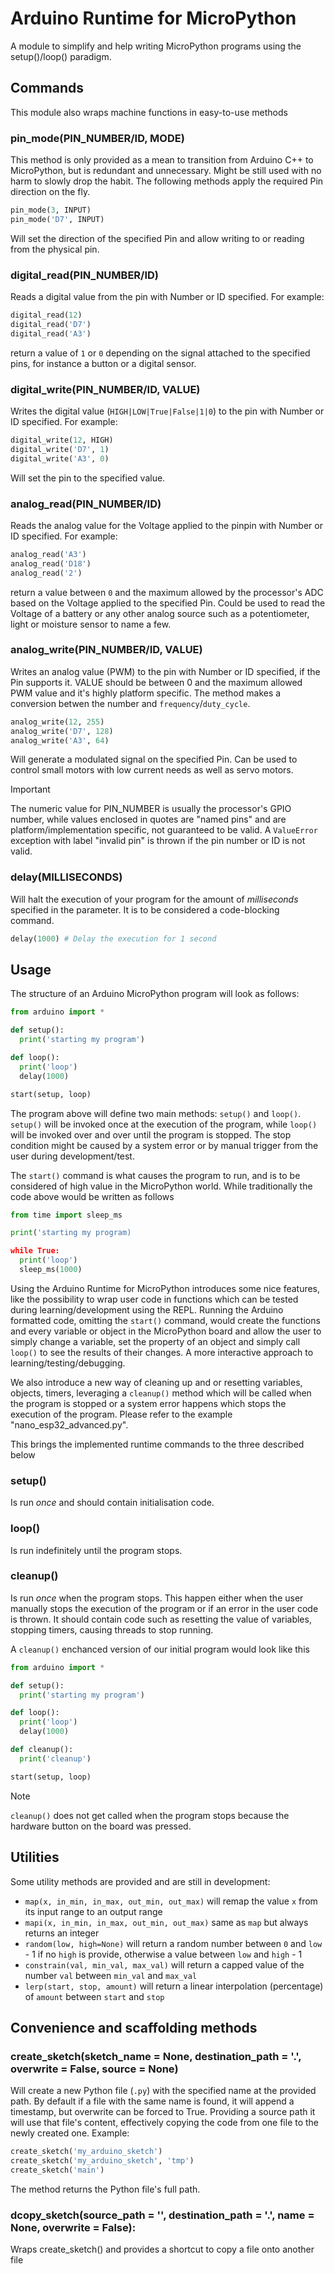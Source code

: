 # Arduino Runtime for MicroPython

A module to simplify and help writing MicroPython programs using the setup()/loop() paradigm.

## Commands

This module also wraps machine functions in easy-to-use methods

### pin_mode(PIN_NUMBER/ID, MODE)

This method is only provided as a mean to transition from Arduino C++ to MicroPython, but is redundant and unnecessary.
Might be still used with no harm to slowly drop the habit.
The following methods apply the required Pin direction on the fly.

```Python
pin_mode(3, INPUT)
pin_mode('D7', INPUT)
```

Will set the direction of the specified Pin and allow writing to or reading from the physical pin.

### digital_read(PIN_NUMBER/ID)

Reads a digital value from the pin with Number or ID specified.
For example:

```Python
digital_read(12)
digital_read('D7')
digital_read('A3')
```

return a value of `1` or `0` depending on the signal attached to the specified pins, for instance a button or a digital sensor.

### digital_write(PIN_NUMBER/ID, VALUE)

Writes the digital value (`HIGH|LOW|True|False|1|0`) to the pin with Number or ID specified.
For example:

```Python
digital_write(12, HIGH)
digital_write('D7', 1)
digital_write('A3', 0)
```

Will set the pin to the specified value.

### analog_read(PIN_NUMBER/ID)

Reads the analog value for the Voltage applied to the pinpin with Number or ID specified.
For example:

```Python
analog_read('A3')
analog_read('D18')
analog_read('2')
```

return a value between `0` and the maximum allowed by the processor's ADC based on the Voltage applied to the specified Pin.
Could be used to read the Voltage of a battery or any other analog source such as a potentiometer, light or moisture sensor to name a few.

### analog_write(PIN_NUMBER/ID, VALUE)

Writes an analog value (PWM) to the pin with Number or ID specified, if the Pin supports it.
VALUE should be between 0 and the maximum allowed PWM value and it's highly platform specific.
The method makes a conversion betwen the number and `frequency`/`duty_cycle`.

```Python
analog_write(12, 255)
analog_write('D7', 128)
analog_write('A3', 64)
```

Will generate a modulated signal on the specified Pin.
Can be used to control small motors with low current needs as well as servo motors.

> [!IMPORTANT]  
> The numeric value for PIN_NUMBER is usually the processor's GPIO number, while values enclosed in quotes are "named pins" and are platform/implementation specific, not guaranteed to be valid. A `ValueError` exception with label "invalid pin" is thrown if the pin number or ID is not valid.

### delay(MILLISECONDS)

Will halt the execution of your program for the amount of _milliseconds_ specified in the parameter.
It is to be considered a code-blocking command.

```Python
delay(1000) # Delay the execution for 1 second
```

## Usage

The structure of an Arduino MicroPython program will look as follows:

```Python
from arduino import *

def setup():
  print('starting my program')

def loop():
  print('loop')
  delay(1000)

start(setup, loop)
```

The program above will define two main methods: `setup()` and `loop()`.
`setup()` will be invoked once at the execution of the program, while `loop()` will be invoked over and over until the program is stopped.
The stop condition might be caused by a system error or by manual trigger from the user during development/test.

The `start()` command is what causes the program to run, and is to be considered of high value in the MicroPython world.
While traditionally the code above would be written as follows

```Python
from time import sleep_ms

print('starting my program)

while True:
  print('loop')
  sleep_ms(1000)
```

Using the Arduino Runtime for MicroPython introduces some nice features, like the possibility to wrap user code in functions which can be tested during learning/development using the REPL.
Running the Arduino formatted code, omitting the `start()` command, would create the functions and every variable or object in the MicroPython board and allow the user to simply change a variable, set the property of an object and simply call `loop()` to see the results of their changes.
A more interactive approach to learning/testing/debugging.

We also introduce a new way of cleaning up and or resetting variables, objects, timers, leveraging a `cleanup()` method which will be called when the program is stopped or a system error happens which stops the execution of the program.
Please refer to the example "nano_esp32_advanced.py".

This brings the implemented runtime commands to the three described below

### setup()

Is run _once_ and should contain initialisation code.

### loop()

Is run indefinitely until the program stops.

### cleanup()

Is run _once_ when the program stops. This happen either when the user manually stops the execution of the program or if an error in the user code is thrown.
It should contain code such as resetting the value of variables, stopping timers, causing threads to stop running.

A `cleanup()` enchanced version of our initial program would look like this

```Python
from arduino import *

def setup():
  print('starting my program')

def loop():
  print('loop')
  delay(1000)

def cleanup():
  print('cleanup')

start(setup, loop)
```

> [!NOTE]
> `cleanup()` does not get called when the program stops because the hardware button on the board was pressed.

## Utilities

Some utility methods are provided and are still in development:

* `map(x, in_min, in_max, out_min, out_max)`
  will remap the value `x` from its input range to an output range
* `mapi(x, in_min, in_max, out_min, out_max)`
  same as `map` but always returns an integer
* `random(low, high=None)`
  will return a random number between `0` and `low` - 1 if no `high` is provide, otherwise a value between `low` and `high` - 1
* `constrain(val, min_val, max_val)`
  will return a capped value of the number `val` between `min_val` and `max_val`
* `lerp(start, stop, amount)`
  will return a linear interpolation (percentage) of `amount` between `start` and `stop`

## Convenience and scaffolding methods

### create_sketch(sketch_name = None, destination_path = '.', overwrite = False, source = None)

Will create a new Python file (`.py`) with the specified name at the provided path.
By default if a file with the same name is found, it will append a timestamp, but overwrite can be forced to True.
Providing a source path it will use that file's content, effectively copying the code from one file to the newly created one.
Example:

```Python
create_sketch('my_arduino_sketch')
create_sketch('my_arduino_sketch', 'tmp')
create_sketch('main')
```

The method returns the Python file's full path.

### dcopy_sketch(source_path = '', destination_path = '.', name = None, overwrite = False):

Wraps create_sketch() and provides a shortcut to copy a file onto another file